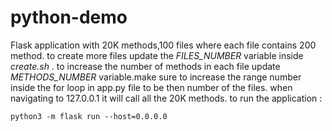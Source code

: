 # python-demo
Flask application with 20K methods,100 files where each file contains 200 method.
to create more files update the *FILES_NUMBER* variable inside *create.sh* . to increase the number of methods in each file update *METHODS_NUMBER* variable.make sure to increase the range number inside the for loop in app.py file to be then number of the files.
when navigating to 127.0.0.1 it will call all the 20K methods.
to run the application :
```shell
python3 -m flask run --host=0.0.0.0
```

